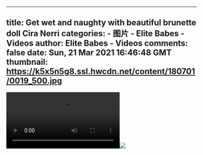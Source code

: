 
---
title: Get wet and naughty with beautiful brunette doll Cira Nerri
categories: 
    - 图片
    - Elite Babes - Videos
author: Elite Babes - Videos
comments: false
date: Sun, 21 Mar 2021 16:46:48 GMT
thumbnail: https://k5x5n5g8.ssl.hwcdn.net/content/180701/0019_500.jpg
---

<div>   
<video controls loop preload="auto"><source src="https://m5z7v3n5.ssl.hwcdn.net/content/180701/0019.mp4" type="video/mp4"></video><img src="https://k5x5n5g8.ssl.hwcdn.net/content/180701/0019_500.jpg" referrerpolicy="no-referrer">  
</div>
            